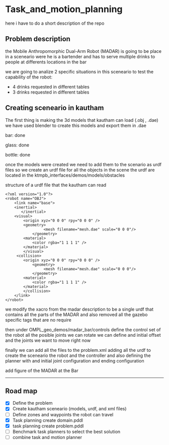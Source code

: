 # Task_and_motion_planning

here i have to do a short description of the repo 

## Problem description

the Mobile Anthropomorphic Dual-Arm Robot (MADAR) is going to be place in a sceneario were he is a bartender and has to serve multiple drinks to people at differents locations in the bar 

we are going to analize 2 specific situations in this sceneario to test the capability of the robot:
- 4 drinks requested in different tables
- 3 drinks requested in different tables 

## Creating sceneario in kautham

The first thing is making the 3d models that kautham can load (.obj , .dae) we have used blender to create this models and export them in .dae 

bar: done 

glass: done 

bottle: done

once the models were created we need to add them to the scenario as urdf files so we create an urdf file for all the objects in the scene  the urdf are located in the ktmpb_interfaces/demos/models/obstacles 

structure of a urdf file that the kautham can read 
```
<?xml version="1.0"?>
<robot name="OBJ">
	<link name="base">
	<inertial>
       </inertial>
	<visual>
		<origin xyz="0 0 0" rpy="0 0 0" />
		<geometry>
       			 <mesh filename="mesh.dae" scale="0 0 0"/>
      		</geometry>
		<material>
			<color rgba="1 1 1 1" />
		</material>
		</visual>
  	 <collision>
		<origin xyz="0 0 0" rpy="0 0 0" />
            <geometry>
       			 <mesh filename="mesh.dae" scale="0 0 0"/>
            </geometry>
	    <material>
			<color rgba="1 1 1 1" />
	    </material>
        </collision>
	</link>
</robot>
```


we modify the xacro from the madar description to be a single urdf that contains all the parts of the MADAR and also removed all the gazebo specific tags that are no require  


then under OMPL_geo_demos/madar_bar/controls  define the control set of the robot all the posible joints we can rotate we can define and initial offset and the joints we want to move right now 

finally we can add all the files to the problem.xml adding all the urdf to create the sceneario the robot and the controller and also defining the planner with and initial joint configuration and ending configuration 

add figure of the MADAR at the Bar


---

## Road map 

- [X] Define the problem
- [X] Create kautham sceneario (models, urdf, and xml files)
- [ ] Define zones and waypoints the robot can travel 
- [X] Task planning create domain.pddl
- [X] task planning create problem.pddl 
- [ ] Benchmark task planners to select the best solution
- [ ] combine task and motion planner 